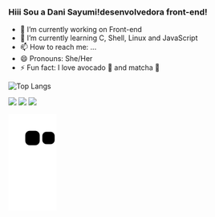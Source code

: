### Hiii Sou a Dani Sayumi!desenvolvedora front-end!

- 🔭 I’m currently working on Front-end 
- 🌱 I’m currently learning C, Shell, Linux and JavaScript
- 📫 How to reach me: ...
- 😄 Pronouns: She/Her
- ⚡ Fun fact: I love avocado 🥑 and matcha 🍵
  
![Top Langs](https://github-readme-stats.vercel.app/api/top-langs/?username=anuraghazra&hide_progress=true)

<div> 
  <a href="https://www.instagram.com/dani_sayumin/" target="_blank"><img src="https://img.shields.io/badge/-Instagram-%23E4405F?style=for-the-badge&logo=instagram&logoColor=white" target="_blank"></a>
  <a href = "mailto:sayuminitta@gmail.com"><img src="https://img.shields.io/badge/-Gmail-%23333?style=for-the-badge&logo=gmail&logoColor=white" target="_blank"></a>
  <a href="https://www.linkedin.com/in/daniela-sayumi-nitta-7471741b4/" target="_blank"><img src="https://img.shields.io/badge/-LinkedIn-%230077B5?style=for-the-badge&logo=linkedin&logoColor=white" target="_blank"></a> 
  
</div>

![snake gif](https://github.com/Formandodev/Formandodev/blob/output/github-contribution-grid-snake.svg)
